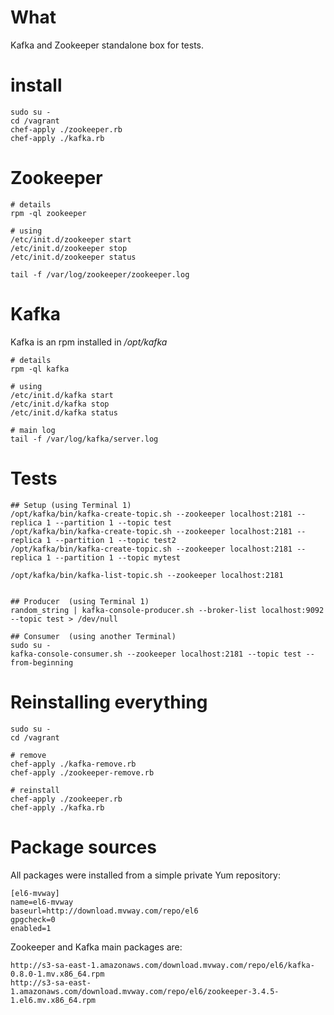 # What


Kafka and Zookeeper standalone box for tests.



# install

    sudo su -
    cd /vagrant
    chef-apply ./zookeeper.rb
    chef-apply ./kafka.rb


# Zookeeper

    # details
    rpm -ql zookeeper

    # using
    /etc/init.d/zookeeper start
    /etc/init.d/zookeeper stop
    /etc/init.d/zookeeper status

    tail -f /var/log/zookeeper/zookeeper.log


# Kafka

Kafka is an rpm installed in _*/opt/kafka*_

    # details
    rpm -ql kafka

    # using
    /etc/init.d/kafka start
    /etc/init.d/kafka stop
    /etc/init.d/kafka status

    # main log
    tail -f /var/log/kafka/server.log



# Tests


    ## Setup (using Terminal 1)
    /opt/kafka/bin/kafka-create-topic.sh --zookeeper localhost:2181 --replica 1 --partition 1 --topic test
    /opt/kafka/bin/kafka-create-topic.sh --zookeeper localhost:2181 --replica 1 --partition 1 --topic test2
    /opt/kafka/bin/kafka-create-topic.sh --zookeeper localhost:2181 --replica 1 --partition 1 --topic mytest

    /opt/kafka/bin/kafka-list-topic.sh --zookeeper localhost:2181


    ## Producer  (using Terminal 1)
    random_string | kafka-console-producer.sh --broker-list localhost:9092 --topic test > /dev/null

    ## Consumer  (using another Terminal)
    sudo su -
    kafka-console-consumer.sh --zookeeper localhost:2181 --topic test --from-beginning


# Reinstalling everything

    sudo su -
    cd /vagrant

    # remove
    chef-apply ./kafka-remove.rb
    chef-apply ./zookeeper-remove.rb

    # reinstall
    chef-apply ./zookeeper.rb
    chef-apply ./kafka.rb



# Package sources

All packages were installed from a simple private Yum repository:


    [el6-mvway]
    name=el6-mvway
    baseurl=http://download.mvway.com/repo/el6
    gpgcheck=0
    enabled=1


Zookeeper and Kafka main packages are:

    http://s3-sa-east-1.amazonaws.com/download.mvway.com/repo/el6/kafka-0.8.0-1.mv.x86_64.rpm
    http://s3-sa-east-1.amazonaws.com/download.mvway.com/repo/el6/zookeeper-3.4.5-1.el6.mv.x86_64.rpm


